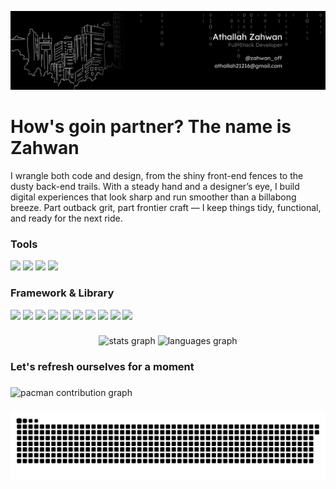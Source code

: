 ![Athallah Zahwan](img/Banner.png)

# How's goin partner? The name is Zahwan

I wrangle both code and design, from the shiny front-end fences to the dusty back-end trails. With a steady hand and a designer’s eye, I build digital experiences that look sharp and run smoother than a billabong breeze. Part outback grit, part frontier craft — I keep things tidy, functional, and ready for the next ride.


### Tools

<img src="https://img.shields.io/badge/HTML5-E34F26?style=for-the-badge&logo=html5&logoColor=white
" /> <img src="https://img.shields.io/badge/JavaScript-323330?style=for-the-badge&logo=javascript&logoColor=F7DF1E
" /> <img src="https://img.shields.io/badge/CSS3-1572B6?style=for-the-badge&logo=css3&logoColor=white
" /> <img src="https://img.shields.io/badge/TypeScript-007ACC?style=for-the-badge&logo=typescript&logoColor=white" />

### Framework & Library

<img src="https://img.shields.io/badge/next%20js-000000?style=for-the-badge&logo=nextdotjs&logoColor=white
" /> <img src="https://img.shields.io/badge/Node%20js-339933?style=for-the-badge&logo=nodedotjs&logoColor=white" /> <img src="https://img.shields.io/badge/npm-CB3837?style=for-the-badge&logo=npm&logoColor=white" /> <img src="https://img.shields.io/badge/React-20232A?style=for-the-badge&logo=react&logoColor=61DAFB" /> <img src="https://img.shields.io/badge/shadcn%2Fui-000000?style=for-the-badge&logo=shadcnui&logoColor=white" /> <img src="https://img.shields.io/badge/Vite-B73BFE?style=for-the-badge&logo=vite&logoColor=FFD62E" /> <img src="https://img.shields.io/badge/Tailwind_CSS-38B2AC?style=for-the-badge&logo=tailwind-css&logoColor=white" /> <img src="https://img.shields.io/badge/Bootstrap-563D7C?style=for-the-badge&logo=bootstrap&logoColor=white" /> <img src="https://img.shields.io/badge/Astro-0C1222?style=for-the-badge&logo=astro&logoColor=FDFDFE" /> <img src="https://img.shields.io/badge/Alpine%20JS-8BC0D0?style=for-the-badge&logo=alpinedotjs&logoColor=black" />


###

<div align="center">
  <img src="https://github-readme-stats.vercel.app/api?username=5iAht0l&hide_title=false&hide_rank=false&show_icons=true&include_all_commits=true&count_private=true&disable_animations=false&theme=dracula&locale=en&hide_border=false&order=1" height="150" alt="stats graph"  />
  <img src="https://github-readme-stats.vercel.app/api/top-langs?username=5iAht0l&locale=en&hide_title=false&layout=compact&card_width=320&langs_count=5&theme=dracula&hide_border=false&order=2" height="150" alt="languages graph"  />
</div>

###

<h3 align="left">Let's refresh ourselves for a moment</h3>

###

<picture>
  <source media="(prefers-color-scheme: dark)" srcset="https://raw.githubusercontent.com/5iAht0l/5iAht0l/output/pacman-contribution-graph-dark.svg">
  <source media="(prefers-color-scheme: light)" srcset="https://raw.githubusercontent.com/5iAht0l/5iAht0l/output/pacman-contribution-graph.svg">
  <img alt="pacman contribution graph" src="https://raw.githubusercontent.com/5iAht0l/5iAht0l/output/pacman-contribution-graph.svg">
</picture>

###

<img src="https://raw.githubusercontent.com/5iAht0l/5iAht0l/output/snake.svg" alt="Snake animation" />

###










